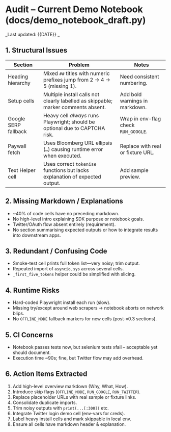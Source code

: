 # Audit – Current Demo Notebook (docs/demo_notebook_draft.py)

_Last updated: {{DATE}}
_

## 1. Structural Issues

| Section | Problem | Notes |
|---------|---------|-------|
| Heading hierarchy | Mixed `##` titles with numeric prefixes jump from 2 → 4 → 5 (missing 1). | Need consistent numbering. |
| Setup cells | Multiple install calls not clearly labelled as skippable; marker comments absent. | Add bold warnings in markdown. |
| Google SERP fallback | Heavy cell _always_ runs Playwright; should be optional due to CAPTCHA risk. | Wrap in env-flag check `RUN_GOOGLE`. |
| Paywall fetch | Uses Bloomberg URL ellipsis (`…`) causing runtime error when executed. | Replace with real or fixture URL. |
| Text Helper cell | Uses correct `tokenise` functions but lacks explanation of expected output. | Add sample preview. |

## 2. Missing Markdown / Explanations

- ~40% of code cells have no preceding markdown.
- No high-level intro explaining SDK purpose or notebook goals.
- Twitter/OAuth flow absent entirely (requirement).
- No section summarising expected outputs or how to integrate results into downstream apps.

## 3. Redundant / Confusing Code

- Smoke-test cell prints full token list—very noisy; trim output.
- Repeated import of `asyncio`, `sys` across several cells.
- `_first_five_tokens` helper could be simplified with slicing.

## 4. Runtime Risks

- Hard-coded Playwright install each run (slow).
- Missing try/except around web scrapers → notebook aborts on network blips.
- No `OFFLINE_MODE` fallback markers for new cells (post-v0.3 sections).

## 5. CI Concerns

- Notebook passes tests now, but selenium tests xfail – acceptable yet should document.
- Execution time ~90s; fine, but Twitter flow may add overhead.

## 6. Action Items Extracted

1. Add high-level overview markdown (Why, What, How).
2. Introduce skip flags (`OFFLINE_MODE`, `RUN_GOOGLE`, `RUN_TWITTER`).
3. Replace placeholder URLs with real sample or fixture links.
4. Consolidate duplicate imports.
5. Trim noisy outputs with `print(...[:300])` etc.
6. Integrate Twitter login demo cell (env-vars for creds).
7. Label heavy install cells and mark skippable in local env.
8. Ensure all cells have markdown header & explanation. 